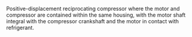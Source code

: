 Positive-displacement reciprocating compressor where the motor and compressor are contained within the same housing, with the motor shaft integral with the compressor crankshaft and the motor in contact with refrigerant.